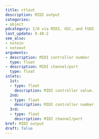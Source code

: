```yaml
---
title: ctlout
description: MIDI output
categories:
- object
pdcategory: I/O via MIDI, OSC, and FUDI
last_update: 0.48-2
see_also:
- notein
- noteout
arguments:
- description: MIDI controller number
  type: float
- description: MIDI channel/port
  type: float
inlets:
  1st:
  - type: float
    description: MIDI controller value.
  2nd:
  - type: float
    description: MIDI controller number
  3rd:
  - type: float
    description: MIDI channel/port
bref: MIDI output
draft: false
---
```


